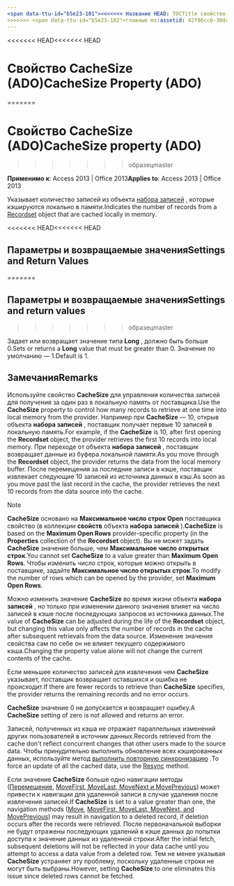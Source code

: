 ```yaml
---
<span data-ttu-id="b5e23-101"><<<<<<< Название HEAD: TOCTitle свойство CacheSize (ADO): свойство CacheSize (ADO) === заголовок: свойство CacheSize (ADO) TOCTitle: свойство CacheSize (ADO)</span><span class="sxs-lookup"><span data-stu-id="b5e23-101"><<<<<<< HEAD title: CacheSize Property (ADO) TOCTitle: CacheSize Property (ADO) ======= title: CacheSize property (ADO) TOCTitle: CacheSize property (ADO)</span></span>
>>>>>>> <span data-ttu-id="b5e23-102">главные ms:assetid: 42f86cc0-30dc-669b-9e65-5e7ecd52c4d7 ms:mtpsurl: https://msdn.microsoft.com/library/JJ249200(v=office.15) ms:contentKeyID: 48544491 ms.date: 09/18/2015 mtps_version: v=office.15</span><span class="sxs-lookup"><span data-stu-id="b5e23-102">master ms:assetid: 42f86cc0-30dc-669b-9e65-5e7ecd52c4d7 ms:mtpsurl: https://msdn.microsoft.com/library/JJ249200(v=office.15) ms:contentKeyID: 48544491 ms.date: 09/18/2015 mtps_version: v=office.15</span></span>
---
```


<span data-ttu-id="b5e23-103"><<<<<<< HEAD</span><span class="sxs-lookup"><span data-stu-id="b5e23-103"><<<<<<< HEAD</span></span>
# <a name="cachesize-property-ado"></a><span data-ttu-id="b5e23-104">Свойство CacheSize (ADO)</span><span class="sxs-lookup"><span data-stu-id="b5e23-104">CacheSize Property (ADO)</span></span>
=======
# <a name="cachesize-property-ado"></a><span data-ttu-id="b5e23-105">Свойство CacheSize (ADO)</span><span class="sxs-lookup"><span data-stu-id="b5e23-105">CacheSize property (ADO)</span></span>
>>>>>>> <span data-ttu-id="b5e23-106">образец</span><span class="sxs-lookup"><span data-stu-id="b5e23-106">master</span></span>


<span data-ttu-id="b5e23-107">**Применимо к**: Access 2013 | Office 2013</span><span class="sxs-lookup"><span data-stu-id="b5e23-107">**Applies to**: Access 2013 | Office 2013</span></span>

<span data-ttu-id="b5e23-108">Указывает количество записей из объекта [набора записей](recordset-object-ado.md) , которые кэшируются локально в памяти.</span><span class="sxs-lookup"><span data-stu-id="b5e23-108">Indicates the number of records from a [Recordset](recordset-object-ado.md) object that are cached locally in memory.</span></span>

<span data-ttu-id="b5e23-109"><<<<<<< HEAD</span><span class="sxs-lookup"><span data-stu-id="b5e23-109"><<<<<<< HEAD</span></span>
## <a name="settings-and-return-values"></a><span data-ttu-id="b5e23-110">Параметры и возвращаемые значения</span><span class="sxs-lookup"><span data-stu-id="b5e23-110">Settings and Return Values</span></span>
=======
## <a name="settings-and-return-values"></a><span data-ttu-id="b5e23-111">Параметры и возвращаемые значения</span><span class="sxs-lookup"><span data-stu-id="b5e23-111">Settings and return values</span></span>
>>>>>>> <span data-ttu-id="b5e23-112">образец</span><span class="sxs-lookup"><span data-stu-id="b5e23-112">master</span></span>

<span data-ttu-id="b5e23-113">Задает или возвращает значение типа **Long** , должно быть больше 0.</span><span class="sxs-lookup"><span data-stu-id="b5e23-113">Sets or returns a **Long** value that must be greater than 0.</span></span> <span data-ttu-id="b5e23-114">Значение по умолчанию — 1.</span><span class="sxs-lookup"><span data-stu-id="b5e23-114">Default is 1.</span></span>

## <a name="remarks"></a><span data-ttu-id="b5e23-115">Замечания</span><span class="sxs-lookup"><span data-stu-id="b5e23-115">Remarks</span></span>

<span data-ttu-id="b5e23-116">Используйте свойство **CacheSize** для управления количества записей для получения за один раз в локальную память от поставщика.</span><span class="sxs-lookup"><span data-stu-id="b5e23-116">Use the **CacheSize** property to control how many records to retrieve at one time into local memory from the provider.</span></span> <span data-ttu-id="b5e23-117">Например при **CacheSize** — 10, открыв объекта **набора записей** , поставщик получает первые 10 записей в локальную память.</span><span class="sxs-lookup"><span data-stu-id="b5e23-117">For example, if the **CacheSize** is 10, after first opening the **Recordset** object, the provider retrieves the first 10 records into local memory.</span></span> <span data-ttu-id="b5e23-118">При переходе от объекта **набора записей** , поставщик возвращает данные из буфера локальной памяти.</span><span class="sxs-lookup"><span data-stu-id="b5e23-118">As you move through the **Recordset** object, the provider returns the data from the local memory buffer.</span></span> <span data-ttu-id="b5e23-119">После перемещения за последние записи в кэше, поставщик извлекает следующие 10 записей из источника данных в кэш.</span><span class="sxs-lookup"><span data-stu-id="b5e23-119">As soon as you move past the last record in the cache, the provider retrieves the next 10 records from the data source into the cache.</span></span>

> [!NOTE]
> <span data-ttu-id="b5e23-120">**CacheSize** основано на **Максимальное число строк Open** поставщика свойство (в коллекции **свойств** объекта **набора записей** ).</span><span class="sxs-lookup"><span data-stu-id="b5e23-120">**CacheSize** is based on the **Maximum Open Rows** provider-specific property (in the **Properties** collection of the **Recordset** object).</span></span> <span data-ttu-id="b5e23-121">Вы не может задать **CacheSize** значение больше, чем **Максимальное число открытых строк**.</span><span class="sxs-lookup"><span data-stu-id="b5e23-121">You cannot set **CacheSize** to a value greater than **Maximum Open Rows**.</span></span> <span data-ttu-id="b5e23-122">Чтобы изменить число строк, которые можно открыть в поставщике, задайте **Максимальное число открытых строк**.</span><span class="sxs-lookup"><span data-stu-id="b5e23-122">To modify the number of rows which can be opened by the provider, set **Maximum Open Rows**.</span></span>

<span data-ttu-id="b5e23-123">Можно изменить значение **CacheSize** во время жизни объекта **набора записей** , но только при изменении данного значения влияет на число записей в кэше после последующих запросов из источника данных.</span><span class="sxs-lookup"><span data-stu-id="b5e23-123">The value of **CacheSize** can be adjusted during the life of the **Recordset** object, but changing this value only affects the number of records in the cache after subsequent retrievals from the data source.</span></span> <span data-ttu-id="b5e23-124">Изменение значения свойства сам по себе он не влияет текущего содержимого кэша.</span><span class="sxs-lookup"><span data-stu-id="b5e23-124">Changing the property value alone will not change the current contents of the cache.</span></span>

<span data-ttu-id="b5e23-125">Если меньшее количество записей для извлечения чем **CacheSize** указывает, поставщик возвращает оставшихся и ошибка не происходит.</span><span class="sxs-lookup"><span data-stu-id="b5e23-125">If there are fewer records to retrieve than **CacheSize** specifies, the provider returns the remaining records and no error occurs.</span></span>

<span data-ttu-id="b5e23-126">**CacheSize** значение 0 не допускается и возвращает ошибку.</span><span class="sxs-lookup"><span data-stu-id="b5e23-126">A **CacheSize** setting of zero is not allowed and returns an error.</span></span>

<span data-ttu-id="b5e23-127">Записей, полученных из кэша не отражает параллельных изменений других пользователей в источник данных.</span><span class="sxs-lookup"><span data-stu-id="b5e23-127">Records retrieved from the cache don't reflect concurrent changes that other users made to the source data.</span></span> <span data-ttu-id="b5e23-128">Чтобы принудительно выполнить обновление всех кэшированных данных, используйте метод [выполнить повторную синхронизацию](resync-method-ado.md) .</span><span class="sxs-lookup"><span data-stu-id="b5e23-128">To force an update of all the cached data, use the [Resync](resync-method-ado.md) method.</span></span>

<span data-ttu-id="b5e23-129">Если значение **CacheSize** больше одно навигации методы ([Перемещение](move-method-ado.md), [MoveFirst, MoveLast, MoveNext и MovePrevious](movefirst-movelast-movenext-and-moveprevious-methods-ado.md)) может привести к навигации для удаленной записи в случае удаления после извлечения записей.</span><span class="sxs-lookup"><span data-stu-id="b5e23-129">If **CacheSize** is set to a value greater than one, the navigation methods ([Move](move-method-ado.md), [MoveFirst, MoveLast, MoveNext, and MovePrevious](movefirst-movelast-movenext-and-moveprevious-methods-ado.md)) may result in navigation to a deleted record, if deletion occurs after the records were retrieved.</span></span> <span data-ttu-id="b5e23-130">После первоначальной выборки не будут отражены последующих удалений в кэше данных до попытки доступа к значение данных из удаленной строки.</span><span class="sxs-lookup"><span data-stu-id="b5e23-130">After the initial fetch, subsequent deletions will not be reflected in your data cache until you attempt to access a data value from a deleted row.</span></span> <span data-ttu-id="b5e23-131">Тем не менее указывая **CacheSize** устраняет эту проблему, поскольку удаленные строки не могут быть выбраны.</span><span class="sxs-lookup"><span data-stu-id="b5e23-131">However, setting **CacheSize** to one eliminates this issue since deleted rows cannot be fetched.</span></span>

